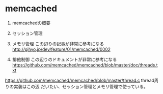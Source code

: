 # memcached

1. memcachedの概要

2. セッション管理



3. メモリ管理
この辺りの記事が非常に参考になる
http://gihyo.jp/dev/feature/01/memcached/0002

4. 排他制御
この辺りのドキュメントが非常に参考になる
https://github.com/memcached/memcached/blob/master/doc/threads.txt

https://github.com/memcached/memcached/blob/master/thread.c
thread周りの実装はこの辺
だいたい、セッション管理とメモリ管理で使っている。

